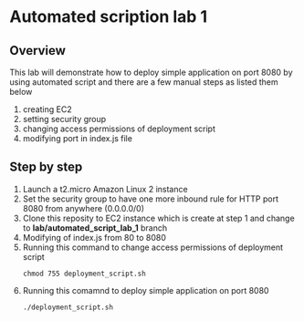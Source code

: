 # Automated scription lab 1
## Overview
This lab will demonstrate how to deploy simple application on port 8080 by using automated script and there are a few manual steps as listed them below

1. creating EC2
2. setting security group
3. changing access permissions of deployment script
4. modifying port in index.js file

## Step by step
1. Launch a t2.micro Amazon Linux 2 instance
2. Set the security group to have one more inbound rule for HTTP port 8080 from anywhere (0.0.0.0/0)
3. Clone this reposity to EC2 instance which is create at step 1 and change to **lab/automated_script_lab_1** branch
4. Modifying of index.js from 80 to 8080
5. Running this command to change access permissions of deployment script
    ```
    chmod 755 deployment_script.sh
    ```
6. Running this comamnd to deploy simple application on port 8080
    ```
    ./deployment_script.sh
    ```